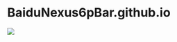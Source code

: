 # BaiduNexus6pBar.github.io

![](https://travis-ci.org/BaiduNexus6pBar/BaiduNexus6pBar.github.io.svg?branch=source)
